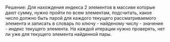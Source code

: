 Решение: 
    Для нахождения индекса 2 элементов в массиве которые дают сумму, нужно пройти по всем элементам, подсчитать, какое число должно быть парой для каждого текущего рассматриваемого элемента и записать в словарь по ключу - найденому числу - значение - индекс текущего элемента. На каждой итерации нужно проверять, нет ли уже для текущего элемента найденной пары.